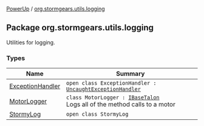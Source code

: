 [PowerUp](../index.md) / [org.stormgears.utils.logging](./index.md)

## Package org.stormgears.utils.logging

Utilities for logging.

### Types

| Name | Summary |
|---|---|
| [ExceptionHandler](-exception-handler/index.md) | `open class ExceptionHandler : `[`UncaughtExceptionHandler`](http://docs.oracle.com/javase/8/docs/api/java/lang/Thread/UncaughtExceptionHandler.html) |
| [MotorLogger](-motor-logger/index.md) | `class MotorLogger : `[`IBaseTalon`](../org.stormgears.utils.decoupling/-i-base-talon/index.md)<br>Logs all of the method calls to a motor |
| [StormyLog](-stormy-log/index.md) | `open class StormyLog` |
